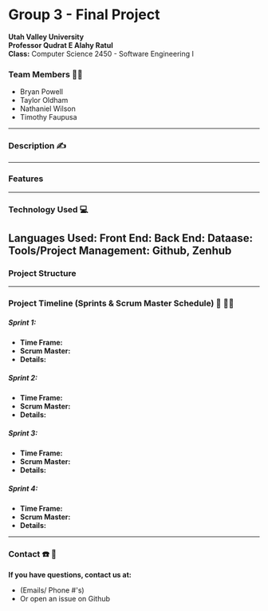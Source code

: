 # Group 3 - Final Project

**Utah Valley University**  
**Professor Qudrat E Alahy Ratul**  
**Class:** Computer Science 2450 - Software Engineering I  

### Team Members 👨‍💻

- Bryan Powell
- Taylor Oldham
- Nathaniel Wilson
- Timothy Faupusa  
---

### Description ✍️

---

### Features

---

### Technology Used 💻
**Languages Used:**
**Front End:**
**Back End:**
**Dataase:**
**Tools/Project Management:** Github, Zenhub
---

### Project Structure

---

### Project Timeline (Sprints & Scrum Master Schedule) 📆 🏃‍♂️

##### Sprint 1:

- **Time Frame:** 
- **Scrum Master:**
- **Details:**

##### Sprint 2:
- **Time Frame:** 
- **Scrum Master:**
- **Details:**

##### Sprint 3:
- **Time Frame:** 
- **Scrum Master:**
- **Details:**

##### Sprint 4:
- **Time Frame:** 
- **Scrum Master:**
- **Details:**
---

### Contact ☎️ 📧

**If you have questions, contact us at:**
- (Emails/ Phone #'s)
- Or open an issue on Github

